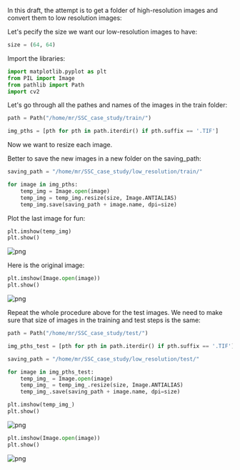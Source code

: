 
In this draft, the attempt is to get a folder of high-resolution images and convert them to low resolution images:

Let's pecify the size we want our low-resolution images to have:


```python
size = (64, 64)
```

Import the libraries:


```python
import matplotlib.pyplot as plt
from PIL import Image
from pathlib import Path
import cv2
```

Let's go through all the pathes and names of the images in the train folder:


```python
path = Path("/home/mr/SSC_case_study/train/")

img_pths = [pth for pth in path.iterdir() if pth.suffix == '.TIF']
```

Now we want to resize each image. 

Better to save the new images in a new folder on the saving_path:


```python
saving_path = "/home/mr/SSC_case_study/low_resolution/train/"

for image in img_pths:
    temp_img = Image.open(image)
    temp_img = temp_img.resize(size, Image.ANTIALIAS)
    temp_img.save(saving_path + image.name, dpi=size)
```

Plot the last image for fun:


```python
plt.imshow(temp_img)
plt.show()
```


![png](output_10_0.png)


Here is the original image:


```python
plt.imshow(Image.open(image))
plt.show()
```


![png](output_12_0.png)


Repeat the whole procedure above for the test images. We need to make sure that size of images in the training and test steps is the same:


```python
path = Path("/home/mr/SSC_case_study/test/")

img_pths_test = [pth for pth in path.iterdir() if pth.suffix == '.TIF']
```


```python
saving_path = "/home/mr/SSC_case_study/low_resolution/test/"

for image in img_pths_test:
    temp_img_ = Image.open(image)
    temp_img_ = temp_img_.resize(size, Image.ANTIALIAS)
    temp_img_.save(saving_path + image.name, dpi=size)
```


```python
plt.imshow(temp_img_)
plt.show()
```


![png](output_16_0.png)



```python
plt.imshow(Image.open(image))
plt.show()
```


![png](output_17_0.png)

